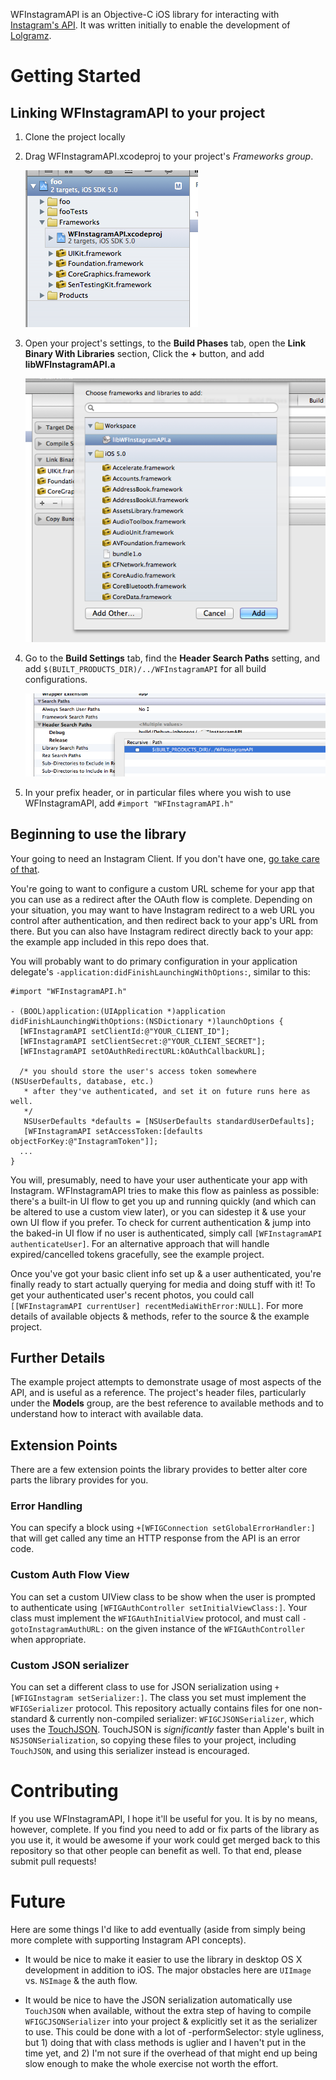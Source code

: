 WFInstagramAPI is an Objective-C iOS library for interacting with [Instagram's API](http://instagram.com/developer/). It was written initially to enable the development of [Lolgramz](http://lolgramz.com).

# Getting Started

## Linking WFInstagramAPI to your project

1. Clone the project locally
2. Drag WFInstagramAPI.xcodeproj to your project's *Frameworks group*.

   ![Your Frameworks Group](readme_assets/add_to_frameworks.png)
3. Open your project's settings, to the **Build Phases** tab, open the **Link Binary With Libraries** section, Click the **+** button, and add **libWFInstagramAPI.a**

   ![Project Dependencies](readme_assets/add_dependency.png)
4. Go to the **Build Settings** tab, find the **Header Search Paths** setting, and add `$(BUILT_PRODUCTS_DIR)/../WFInstagramAPI` for all build configurations.

   ![Header Search Paths](readme_assets/header_search_paths.png)
5. In your prefix header, or in particular files where you wish to use WFInstagramAPI, add `#import "WFInstagramAPI.h"`

## Beginning to use the library

Your going to need an Instagram Client. If you don't have one, [go take care of that](http://instagram.com/developer/manage).

You're going to want to configure a custom URL scheme for your app that you can use as a redirect after the OAuth flow is complete. Depending on your situation, you may want to have Instagram redirect to a web URL you control after authentication, and then redirect back to your app's URL from there. But you can also have Instagram redirect directly back to your app: the example app included in this repo does that.

You will probably want to do primary configuration in your application delegate's `-application:didFinishLaunchingWithOptions:`, similar to this:

```objc
#import "WFInstagramAPI.h"

- (BOOL)application:(UIApplication *)application didFinishLaunchingWithOptions:(NSDictionary *)launchOptions {
  [WFInstagramAPI setClientId:@"YOUR_CLIENT_ID"];
  [WFInstagramAPI setClientSecret:@"YOUR_CLIENT_SECRET"];
  [WFInstagramAPI setOAuthRedirectURL:kOAuthCallbackURL];
  
  /* you should store the user's access token somewhere (NSUserDefaults, database, etc.)
   * after they've authenticated, and set it on future runs here as well.
   */
   NSUserDefaults *defaults = [NSUserDefaults standardUserDefaults];
   [WFInstagramAPI setAccessToken:[defaults objectForKey:@"InstagramToken"]];
  ...
}
```

You will, presumably, need to have your user authenticate your app with Instagram. WFInstagramAPI tries to make this flow as painless as possible: there's a built-in UI flow to get you up and running quickly (and which can be altered to use a custom view later), or you can sidestep it & use your own UI flow if you prefer. To check for current authentication & jump into the baked-in UI flow if no user is authenticated, simply call `[WFInstagramAPI authenticateUser]`. For an alternative approach that will handle expired/cancelled tokens gracefully, see the example project.

Once you've got your basic client info set up & a user authenticated, you're finally ready to start actually querying for media and doing stuff with it! To get your authenticated user's recent photos, you could call `[[WFInstagramAPI currentUser] recentMediaWithError:NULL]`. For more details of available objects & methods, refer to the source & the example project.

## Further Details

The example project attempts to demonstrate usage of most aspects of the API, and is useful as a reference. The project's header files, particularly under the **Models** group, are the best reference to available methods and to understand how to interact with available data.

## Extension Points

There are a few extension points the library provides to better alter core parts the library provides for you.

### Error Handling

You can specify a block using `+[WFIGConnection setGlobalErrorHandler:]` that will get called any time an HTTP response from the API is an error code.

### Custom Auth Flow View

You can set a custom UIView class to be show when the user is prompted to authenticate using `[WFIGAuthController setInitialViewClass:]`. Your class must implement the `WFIGAuthInitialView` protocol, and must call `-gotoInstagramAuthURL:` on the given instance of the `WFIGAuthController` when appropriate.

### Custom JSON serializer

You can set a different class to use for JSON serialization using `+[WFIGInstagram setSerializer:]`. The class you set must implement the `WFIGSerializer` protocol. This repository actually contains files for one non-standard & currently non-compiled serializer: `WFIGCJSONSerializer`, which uses the [TouchJSON](https://github.com/TouchCode/TouchJSON). TouchJSON is *significantly* faster than Apple's built in `NSJSONSerialization`, so copying these files to your project, including `TouchJSON`, and using this serializer instead is encouraged.

# Contributing

If you use WFInstagramAPI, I hope it'll be useful for you. It is by no means, however, complete. If you find you need to add or fix parts of the library as you use it, it would be awesome if your work could get merged back to this repository so that other people can benefit as well. To that end, please submit pull requests!

# Future

Here are some things I'd like to add eventually (aside from simply being more complete with supporting Instagram API concepts).

* It would be nice to make it easier to use the library in desktop OS X development in addition to iOS. The major obstacles here are `UIImage` vs. `NSImage` & the auth flow.

* It would be nice to have the JSON serialization automatically use `TouchJSON` when available, without the extra step of having to compile `WFIGCJSONSerializer` into your project & explicitly set it as the serializer to use. This could be done with a lot of -performSelector: style ugliness, but 1) doing that with class methods is uglier and I haven't put in the time yet, and 2) I'm not sure if the overhead of that might end up being slow enough to make the whole exercise not worth the effort.
